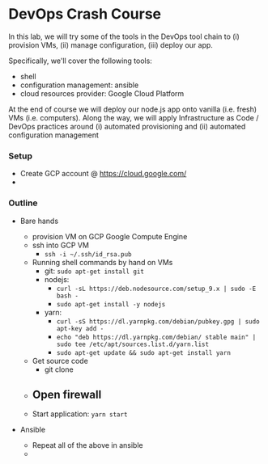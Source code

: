 # DevOps Crash Course

In this lab, we will try some of the tools in the DevOps tool chain to (i) provision VMs, (ii) manage configuration, (iii) deploy our app.

Specifically, we'll cover the following tools:
- shell
- configuration management: ansible
- cloud resources provider: Google Cloud Platform

At the end of course we will deploy our node.js app onto vanilla (i.e. fresh) VMs (i.e. computers). Along the way, we will apply Infrastructure as Code / DevOps practices around (i) automated provisioning and (ii) automated configuration management

### Setup
- Create GCP account @ https://cloud.google.com/
- 


### Outline
- Bare hands
  - provision VM on GCP Google Compute Engine
  - ssh into GCP VM
    - `ssh -i ~/.ssh/id_rsa.pub`
  - Running shell commands by hand on VMs
    - git: `sudo apt-get install git`
    - nodejs:
      - `curl -sL https://deb.nodesource.com/setup_9.x | sudo -E bash -`
      - `sudo apt-get install -y nodejs`
    - yarn: 
      - `curl -sS https://dl.yarnpkg.com/debian/pubkey.gpg | sudo apt-key add -`
      - `echo "deb https://dl.yarnpkg.com/debian/ stable main" | sudo tee /etc/apt/sources.list.d/yarn.list`
      - `sudo apt-get update && sudo apt-get install yarn`
  - Get source code
    - git clone 
  - Open firewall
    - 
  - Start application: `yarn start`

- Ansible
  - Repeat all of the above in ansible
  - 